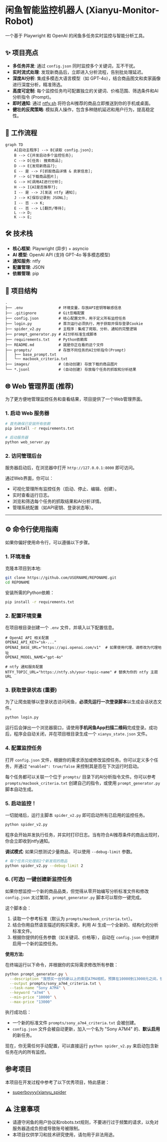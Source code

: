 # 闲鱼智能监控机器人 (Xianyu-Monitor-Robot)

一个基于 Playwright 和 OpenAI 的闲鱼多任务实时监控与智能分析工具。

## ✨ 项目亮点

- **多任务并发**: 通过 `config.json` 同时监控多个关键词，互不干扰。
- **实时流式处理**: 发现新商品后，立即进入分析流程，告别批处理延迟。
- **深度AI分析**: 集成多模态大语言模型（如 GPT-4o），结合商品图文和卖家画像进行深度分析，精准筛选。
- **高度可定制**: 每个监控任务均可配置独立的关键词、价格范围、筛选条件和AI分析指令 (Prompt)。
- **即时通知**: 通过 [ntfy.sh](https://ntfy.sh/) 将符合AI推荐的商品立即推送到你的手机或桌面。
- **健壮的反爬策略**: 模拟真人操作，包含多种随机延迟和用户行为，提高稳定性。

## 🚀 工作流程

```mermaid
graph TD
    A[启动主程序] --> B{读取 config.json};
    B --> C{并发启动多个监控任务};
    C --> D[任务: 搜索商品];
    D --> E{发现新商品?};
    E -- 是 --> F[抓取商品详情 & 卖家信息];
    F --> G[下载商品图片];
    G --> H[调用AI进行分析];
    H --> I{AI是否推荐?};
    I -- 是 --> J[发送 ntfy 通知];
    J --> K[保存记录到 JSONL];
    I -- 否 --> K;
    E -- 否 --> L[翻页/等待];
    L --> D;
    K --> E;
```

## 🛠️ 技术栈

- **核心框架**: Playwright (异步) + asyncio
- **AI 模型**: OpenAI API (支持 GPT-4o 等多模态模型)
- **通知服务**: ntfy
- **配置管理**: JSON
- **依赖管理**: pip

## 📂 项目结构

```
.
├── .env                # 环境变量，存放API密钥等敏感信息
├── .gitignore          # Git忽略配置
├── config.json         # 核心配置文件，用于定义所有监控任务
├── login.py            # 首次运行必须执行，用于获取并保存登录Cookie
├── spider_v2.py        # 主程序：集成了爬取、分析、通知的完整逻辑
├── prompt_generator.py # AI分析标准生成脚本
├── requirements.txt    # Python依赖库
├── README.md           # 就是你正在看的这个文件
├── prompts/            # 存放不同任务的AI分析指令(Prompt)
│   ├── base_prompt.txt
│   └── macbook_criteria.txt
├── images/             # (自动创建) 存放下载的商品图片
└── *.jsonl             # (自动创建) 存放每个任务的抓取和分析结果
```

## 🌐 Web 管理界面 (推荐)

为了更方便地管理监控任务和查看结果，项目提供了一个Web管理界面。

### 1. 启动 Web 服务器

```bash
# 首先确保已安装所有依赖
pip install -r requirements.txt

# 启动服务器
python web_server.py
```

### 2. 访问管理后台

服务器启动后，在浏览器中打开 `http://127.0.0.1:8000` 即可访问。

通过Web界面，你可以：
-   可视化管理所有监控任务（启动、停止、编辑、创建）。
-   实时查看运行日志。
-   浏览和筛选每个任务的抓取结果和AI分析详情。
-   管理系统配置（如API密钥、登录状态等）。

---

## ⚙️ 命令行使用指南

如果你偏好使用命令行，可以遵循以下步骤。

### 1. 环境准备

克隆本项目到本地:
```bash
git clone https://github.com/USERNAME/REPONAME.git
cd REPONAME
```

安装所需的Python依赖：
```bash
pip install -r requirements.txt
```

### 2. 配置环境变量

在项目根目录创建一个 `.env` 文件，并填入以下配置信息。
```env
# OpenAI API 相关配置
OPENAI_API_KEY="sk-..."
OPENAI_BASE_URL="https://api.openai.com/v1"  # 如果使用代理，请修改为代理地址
OPENAI_MODEL_NAME="gpt-4o"

# ntfy 通知服务配置
NTFY_TOPIC_URL="https://ntfy.sh/your-topic-name" # 替换为你的 ntfy 主题 URL
```

### 3. 获取登录状态 (重要)

为了让爬虫能够以登录状态访问闲鱼，**必须先运行一次登录脚本**以生成会话状态文件。
```bash
python login.py
```
运行后会弹出一个浏览器窗口，请使用**手机闲鱼App扫描二维码**完成登录。成功后，程序会自动关闭，并在项目根目录生成一个 `xianyu_state.json` 文件。

### 4. 配置监控任务

打开 `config.json` 文件，根据你的需求添加或修改监控任务。你可以定义多个任务，并通过 `"enabled": true/false` 来控制其是否在下次运行时启动。

每个任务都可以关联一个位于 `prompts/` 目录下的AI分析指令文件。你可以参考 `prompts/macbook_criteria.txt` 创建自己的指令，或使用 `prompt_generator.py` 脚本自动生成。

### 5. 启动监控！

一切就绪后，运行主脚本 `spider_v2.py` 即可启动所有已启用的监控任务。
```bash
python spider_v2.py
```
程序会开始并发执行任务，并实时打印日志。当有符合AI推荐条件的商品出现时，你会立即收到ntfy通知。

**调试模式**: 如果只想测试少量商品，可以使用 `--debug-limit` 参数。
```bash
# 每个任务只处理前2个新发现的商品
python spider_v2.py --debug-limit 2
```

### 6. (可选) 一键创建新监控任务

如果你想监控一个新的商品品类，但觉得从零开始编写分析标准文件和修改 `config.json` 太过繁琐，`prompt_generator.py` 脚本可以帮你一键完成。

这个脚本会：
1.  读取一个参考标准（默认为 `prompts/macbook_criteria.txt`）。
2.  结合你用自然语言描述的购买需求，利用 AI 生成一个全新的、结构化的分析标准文件。
3.  根据你提供的任务参数（如关键词、价格等），自动在 `config.json` 中创建并启用一个新的监控任务。

**使用方法:**

在终端运行以下命令，并根据你的实际需求修改所有参数：

```bash
python prompt_generator.py \
  --description "我想买一台95新以上的索尼A7M4相机，预算在10000到13000元之间，快门数要低于5000。必须是国行且配件齐全。优先考虑个人卖家，不接受商家或贩子。" \
  --output prompts/sony_a7m4_criteria.txt \
  --task-name "Sony A7M4" \
  --keyword "a7m4" \
  --min-price "10000" \
  --max-price "13000"
```

执行成功后：
- 一个新的标准文件 `prompts/sony_a7m4_criteria.txt` 会被创建。
- `config.json` 文件会被自动更新，加入一个名为 "Sony A7M4" 的、**默认启用**的新任务。

现在，你无需任何手动配置，可以直接运行 `python spider_v2.py` 来启动包含新任务在内的所有监控。

## 参考项目

本项目在开发过程中参考了以下优秀项目，特此感谢：
- [superboyyy/xianyu_spider](https://github.com/superboyyy/xianyu_spider)

## ⚠️ 注意事项

- 请遵守闲鱼的用户协议和robots.txt规则，不要进行过于频繁的请求，以免对服务器造成负担或导致账号被限制。
- 本项目仅供学习和技术研究使用，请勿用于非法用途。
